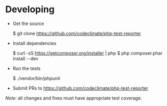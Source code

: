 # Developing

- Get the source

    $ git clone https://github.com/codeclimate/php-test-reporter

- Install dependencies

    $ curl -sS https://getcomposer.org/installer | php
    $ php composer.phar install --dev

- Run the tests

    $ ./vendor/bin/phpunit

- Submit PRs to https://github.com/codeclimate/php-test-reporter

*Note*: all changes and fixes must have appropriate test coverage.
